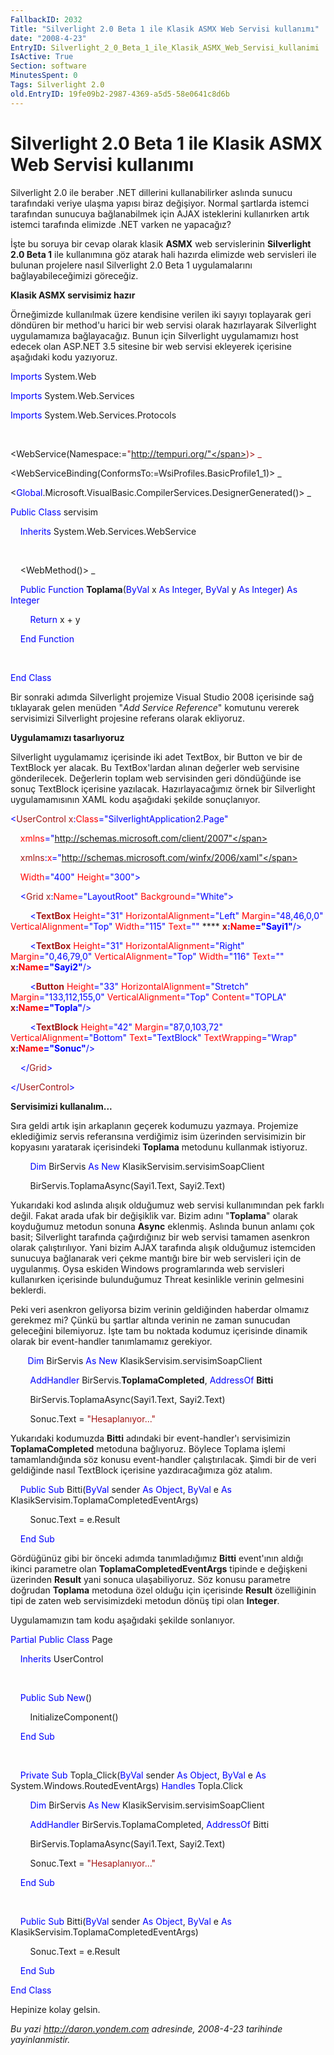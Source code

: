```yaml
---
FallbackID: 2032
Title: "Silverlight 2.0 Beta 1 ile Klasik ASMX Web Servisi kullanımı"
date: "2008-4-23"
EntryID: Silverlight_2_0_Beta_1_ile_Klasik_ASMX_Web_Servisi_kullanimi
IsActive: True
Section: software
MinutesSpent: 0
Tags: Silverlight 2.0
old.EntryID: 19fe09b2-2987-4369-a5d5-58e0641c8d6b
---
```

# Silverlight 2.0 Beta 1 ile Klasik ASMX Web Servisi kullanımı
Silverlight 2.0 ile beraber .NET dillerini kullanabilirker aslında
sunucu tarafındaki veriye ulaşma yapısı biraz değişiyor. Normal
şartlarda istemci tarafından sunucuya bağlanabilmek için AJAX
isteklerini kullanırken artık istemci tarafında elimizde .NET varken ne
yapacağız?

İşte bu soruya bir cevap olarak klasik **ASMX** web servislerinin
**Silverlight 2.0 Beta 1** ile kullanımına göz atarak hali hazırda
elimizde web servisleri ile bulunan projelere nasıl Silverlight 2.0 Beta
1 uygulamalarını bağlayabileceğimizi göreceğiz.

**Klasik ASMX servisimiz hazır**

Örneğimizde kullanılmak üzere kendisine verilen iki sayıyı toplayarak
geri döndüren bir method'u harici bir web servisi olarak hazırlayarak
Silverlight uygulamamıza bağlayacağız. Bunun için Silverlight
uygulamamızı host edecek olan ASP.NET 3.5 sitesine bir web servisi
ekleyerek içerisine aşağıdaki kodu yazıyoruz.

<span style="color: blue;">Imports</span> System.Web

<span style="color: blue;">Imports</span> System.Web.Services

<span style="color: blue;">Imports</span> System.Web.Services.Protocols

 

\<WebService(Namespace:=<span
style="color: #a31515;">"http://tempuri.org/"</span>)\> \_

\<WebServiceBinding(ConformsTo:=WsiProfiles.BasicProfile1\_1)\> \_

\<<span
style="color: blue;">Global</span>.Microsoft.VisualBasic.CompilerServices.DesignerGenerated()\>
\_

<span style="color: blue;">Public</span> <span
style="color: blue;">Class</span> servisim

    <span style="color: blue;">Inherits</span>
System.Web.Services.WebService

 

    \<WebMethod()\> \_

    <span style="color: blue;">Public</span> <span
style="color: blue;">Function</span> **Toplama**(<span
style="color: blue;">ByVal</span> x <span style="color: blue;">As</span>
<span style="color: blue;">Integer</span>, <span
style="color: blue;">ByVal</span> y <span style="color: blue;">As</span>
<span style="color: blue;">Integer</span>) <span
style="color: blue;">As</span> <span style="color: blue;">Integer</span>

        <span style="color: blue;">Return</span> x + y

    <span style="color: blue;">End</span> <span
style="color: blue;">Function</span>

 

<span style="color: blue;">End</span> <span
style="color: blue;">Class</span>

Bir sonraki adımda Silverlight projemize Visual Studio 2008 içerisinde
sağ tıklayarak gelen menüden "*Add Service Reference*" komutunu vererek
servisimizi Silverlight projesine referans olarak ekliyoruz.

**Uygulamamızı tasarlıyoruz**

Silverlight uygulamamız içerisinde iki adet TextBox, bir Button ve bir
de TextBlock yer alacak. Bu TextBox'lardan alınan değerler web servisine
gönderilecek. Değerlerin toplam web servisinden geri döndüğünde ise
sonuç TextBlock içerisine yazılacak. Hazırlayacağımız örnek bir
Silverlight uygulamamısının XAML kodu aşağıdaki şekilde sonuçlanıyor.

<span style="color: blue;">\<</span><span
style="color: #a31515;">UserControl</span> <span
style="color: #a31515;">x</span><span style="color: blue;">:</span><span
style="color: red;">Class</span><span
style="color: blue;">="SilverlightApplication2.Page"</span>

    <span style="color: red;">xmlns</span><span
style="color: blue;">="http://schemas.microsoft.com/client/2007"</span>

    <span style="color: #a31515;">xmlns</span><span
style="color: blue;">:</span><span style="color: red;">x</span><span
style="color: blue;">="http://schemas.microsoft.com/winfx/2006/xaml"</span>

    <span style="color: red;">Width</span><span
style="color: blue;">="400"</span> <span
style="color: red;">Height</span><span
style="color: blue;">="300"\></span>

    <span style="color: blue;">\<</span><span
style="color: #a31515;">Grid</span> <span
style="color: #a31515;">x</span><span style="color: blue;">:</span><span
style="color: red;">Name</span><span
style="color: blue;">="LayoutRoot"</span> <span
style="color: red;">Background</span><span
style="color: blue;">="White"\></span>

        <span style="color: blue;">\<</span><span
style="color: #a31515;">**TextBox**</span> <span
style="color: red;">Height</span><span style="color: blue;">="31"</span>
<span style="color: red;">HorizontalAlignment</span><span
style="color: blue;">="Left"</span> <span
style="color: red;">Margin</span><span
style="color: blue;">="48,46,0,0"</span> <span
style="color: red;">VerticalAlignment</span><span
style="color: blue;">="Top"</span> <span
style="color: red;">Width</span><span style="color: blue;">="115"</span>
<span style="color: red;">Text</span><span
style="color: blue;">=""</span> **** <span
style="color: #a31515;">**x**</span><span
style="color: blue;">**:**</span><span
style="color: red;">**Name**</span><span
style="color: blue;">**="Sayi1"**/\></span>

        <span style="color: blue;">\<</span><span
style="color: #a31515;">**TextBox**</span> <span
style="color: red;">Height</span><span style="color: blue;">="31"</span>
<span style="color: red;">HorizontalAlignment</span><span
style="color: blue;">="Right"</span> <span
style="color: red;">Margin</span><span
style="color: blue;">="0,46,79,0"</span> <span
style="color: red;">VerticalAlignment</span><span
style="color: blue;">="Top"</span> <span
style="color: red;">Width</span><span style="color: blue;">="116"</span>
<span style="color: red;">Text</span><span
style="color: blue;">=""</span> <span style="color: #a31515;">
**x**</span><span style="color: blue;">**:**</span><span
style="color: red;">**Name**</span><span
style="color: blue;">**="Sayi2"**/\></span>

        <span style="color: blue;">\<</span><span
style="color: #a31515;">**Button**</span> <span
style="color: red;">Height</span><span style="color: blue;">="33"</span>
<span style="color: red;">HorizontalAlignment</span><span
style="color: blue;">="Stretch"</span> <span
style="color: red;">Margin</span><span
style="color: blue;">="133,112,155,0"</span> <span
style="color: red;">VerticalAlignment</span><span
style="color: blue;">="Top"</span> <span
style="color: red;">Content</span><span
style="color: blue;">="TOPLA"</span> <span style="color: #a31515;">
**x**</span><span style="color: blue;">**:**</span><span
style="color: red;">**Name**</span><span
style="color: blue;">**="Topla"**/\></span>

        <span style="color: blue;">\<</span><span
style="color: #a31515;">**TextBlock**</span> <span
style="color: red;">Height</span><span style="color: blue;">="42"</span>
<span style="color: red;">Margin</span><span
style="color: blue;">="87,0,103,72"</span> <span
style="color: red;">VerticalAlignment</span><span
style="color: blue;">="Bottom"</span> <span
style="color: red;">Text</span><span
style="color: blue;">="TextBlock"</span> <span
style="color: red;">TextWrapping</span><span
style="color: blue;">="Wrap"</span> <span style="color: #a31515;">
**x**</span><span style="color: blue;">**:**</span><span
style="color: red;">**Name**</span><span
style="color: blue;">**="Sonuc"**/\></span>

    <span style="color: blue;">\</</span><span
style="color: #a31515;">Grid</span><span style="color: blue;">\></span>

<span style="color: blue;">\</</span><span
style="color: #a31515;">UserControl</span><span
style="color: blue;">\></span>

**Servisimizi kullanalım...**

Sıra geldi artık işin arkaplanın geçerek kodumuzu yazmaya. Projemize
eklediğimiz servis referansına verdiğimiz isim üzerinden servisimizin
bir kopyasını yaratarak içerisindeki **Toplama** metodunu kullanmak
istiyoruz.

        <span style="color: blue;">Dim</span> BirServis <span
style="color: blue;">As</span> <span style="color: blue;">New</span>
KlasikServisim.servisimSoapClient

        BirServis.ToplamaAsync(Sayi1.Text, Sayi2.Text)

Yukarıdaki kod aslında alışık olduğumuz web servisi kullanımından pek
farklı değil. Fakat arada ufak bir değişiklik var. Bizim adını
"**Toplama**" olarak koyduğumuz metodun sonuna **Async** eklenmiş.
Aslında bunun anlamı çok basit; Silverlight tarafında çağırdığınız bir
web servisi tamamen asenkron olarak çalıştırılıyor. Yani bizim AJAX
tarafında alışık olduğumuz istemciden sunucuya bağlanarak veri çekme
mantığı bire bir web servisleri için de uygulanmış. Oysa eskiden Windows
programlarında web servisleri kullanırken içerisinde bulunduğumuz Threat
kesinlikle verinin gelmesini beklerdi.

Peki veri asenkron geliyorsa bizim verinin geldiğinden haberdar olmamız
gerekmez mi? Çünkü bu şartlar altında verinin ne zaman sunucudan
geleceğini bilemiyoruz. İşte tam bu noktada kodumuz içerisinde dinamik
olarak bir event-handler tanımlamamız gerekiyor.

       <span style="color: blue;">Dim</span> BirServis <span
style="color: blue;">As</span> <span style="color: blue;">New</span>
KlasikServisim.servisimSoapClient

        <span style="color: blue;">AddHandler</span>
BirServis.**ToplamaCompleted**, <span
style="color: blue;">AddressOf</span> **Bitti**

        BirServis.ToplamaAsync(Sayi1.Text, Sayi2.Text)

        Sonuc.Text = <span
style="color: #a31515;">"Hesaplanıyor..."</span>

Yukarıdaki kodumuzda **Bitti** adındaki bir event-handler'ı servisimizin
**ToplamaCompleted** metoduna bağlıyoruz. Böylece Toplama işlemi
tamamlandığında söz konusu event-handler çalıştırılacak. Şimdi bir de
veri geldiğinde nasıl TextBlock içerisine yazdıracağımıza göz atalım.

    <span style="color: blue;">Public</span> <span
style="color: blue;">Sub</span> Bitti(<span
style="color: blue;">ByVal</span> sender <span
style="color: blue;">As</span> <span style="color: blue;">Object</span>,
<span style="color: blue;">ByVal</span> e <span
style="color: blue;">As</span> KlasikServisim.ToplamaCompletedEventArgs)

        Sonuc.Text = e.Result

    <span style="color: blue;">End</span> <span
style="color: blue;">Sub</span>

Gördüğünüz gibi bir önceki adımda tanımladığımız **Bitti** event'ının
aldığı ikinci parametre olan **ToplamaCompletedEventArgs** tipinde e
değişkeni üzerinden **Result** yani sonuca ulaşabiliyoruz. Söz konusu
parametre doğrudan **Toplama** metoduna özel olduğu için içerisinde
**Result** özelliğinin tipi de zaten web servisimizdeki metodun dönüş
tipi olan **Integer**.

Uygulamamızın tam kodu aşağıdaki şekilde sonlanıyor.

<span style="color: blue;">Partial</span> <span
style="color: blue;">Public</span> <span
style="color: blue;">Class</span> Page

    <span style="color: blue;">Inherits</span> UserControl

 

    <span style="color: blue;">Public</span> <span
style="color: blue;">Sub</span> <span style="color: blue;">New</span>()

        InitializeComponent()

    <span style="color: blue;">End</span> <span
style="color: blue;">Sub</span>

 

    <span style="color: blue;">Private</span> <span
style="color: blue;">Sub</span> Topla\_Click(<span
style="color: blue;">ByVal</span> sender <span
style="color: blue;">As</span> <span style="color: blue;">Object</span>,
<span style="color: blue;">ByVal</span> e <span
style="color: blue;">As</span> System.Windows.RoutedEventArgs) <span
style="color: blue;">Handles</span> Topla.Click

        <span style="color: blue;">Dim</span> BirServis <span
style="color: blue;">As</span> <span style="color: blue;">New</span>
KlasikServisim.servisimSoapClient

        <span style="color: blue;">AddHandler</span>
BirServis.ToplamaCompleted, <span style="color: blue;">AddressOf</span>
Bitti

        BirServis.ToplamaAsync(Sayi1.Text, Sayi2.Text)

        Sonuc.Text = <span
style="color: #a31515;">"Hesaplanıyor..."</span>

    <span style="color: blue;">End</span> <span
style="color: blue;">Sub</span>

 

    <span style="color: blue;">Public</span> <span
style="color: blue;">Sub</span> Bitti(<span
style="color: blue;">ByVal</span> sender <span
style="color: blue;">As</span> <span style="color: blue;">Object</span>,
<span style="color: blue;">ByVal</span> e <span
style="color: blue;">As</span> KlasikServisim.ToplamaCompletedEventArgs)

        Sonuc.Text = e.Result

    <span style="color: blue;">End</span> <span
style="color: blue;">Sub</span>

<span style="color: blue;">End</span> <span
style="color: blue;">Class</span>

Hepinize kolay gelsin.



*Bu yazi http://daron.yondem.com adresinde, 2008-4-23 tarihinde yayinlanmistir.*
